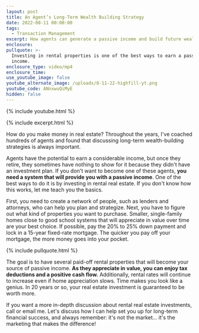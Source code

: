```yaml
---
layout: post
title: An Agent’s Long-Term Wealth Building Strategy
date: 2022-08-11 00:00:00
tags:
  - Transaction Management
excerpt: How agents can generate a passive income and build future wealth.
enclosure:
pullquote: >-
  Investing in rental properties is one of the best ways to earn a passive
  income.
enclosure_type: video/mp4
enclosure_time:
use_youtube_image: false
youtube_alternate_image: /uploads/8-11-22-highfill-yt.png
youtube_code: ANnxwuQiMyE
hidden: false
---
```

{% include youtube.html %}

{% include excerpt.html %}

How do you make money in real estate? Throughout the years, I've coached hundreds of agents and found that discussing long-term wealth-building strategies is always important.&nbsp;

Agents have the potential to earn a considerable income, but once they retire, they sometimes have nothing to show for it because they didn't have an investment plan. If you don't want to become one of these agents, **you need a system that will provide you with a passive income**. One of the best ways to do it is by investing in rental real estate. If you don't know how this works, let me teach you the basics.&nbsp;

First, you need to create a network of people, such as lenders and attorneys, who can help you plan and strategize. Next, you have to figure out what kind of properties you want to purchase. Smaller, single-family homes close to good school systems that will appreciate in value over time are your best choice. If possible, pay the 20% to 25% down payment and lock in a 15-year fixed-rate mortgage. The quicker you pay off your mortgage, the more money goes into your pocket.

{% include pullquote.html %}

The goal is to have several paid-off rental properties that will become your source of passive income. **As they appreciate in value, you can enjoy tax deductions and a positive cash flow.** Additionally, rental rates will continue to increase even if home appreciation slows. Time makes you look like a genius. In 20 years or so, your real estate investment is guaranteed to be worth more.&nbsp;

If you want a more in-depth discussion about rental real estate investments, call or email me. Let's discuss how I can help set you up for long-term financial success, and always remember: it's not the market… it's the marketing that makes the difference\!